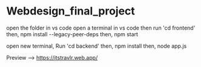 # Webdesign_final_project

open the folder in vs code
open a terminal in vs code
then run 'cd frontend'
then,  npm install --legacy-peer-deps
then, npm start

open new terminal,
Run 'cd backend'
then, npm install
then, node app.js

Preview --> https://itstravlr.web.app/
